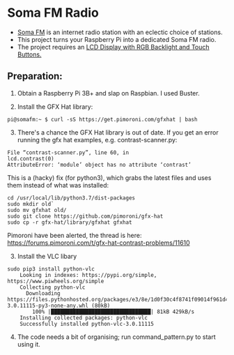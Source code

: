 
# Soma FM Radio
* [Soma FM](http://somafm.com) is an internet radio station with an eclectic choice of stations.
* This project turns your Raspberry Pi into a dedicated Soma FM radio.
* The project requires an [LCD Display with RGB Backlight and Touch Buttons.](<https://thepihut.com/products/gfx-hat-128x64-lcd-display-with-rgb-backlight-and-touch-buttons>)

## Preparation: 

 1. Obtain a Raspberry Pi 3B+ and slap on Raspbian. I used Buster.

 2. Install the GFX Hat library:
 
```pi@somafm:~ $ curl -sS https://get.pimoroni.com/gfxhat | bash```

 3. There's a chance the  GFX Hat library is out of date.
    If you get an error running the gfx hat examples, e.g. contrast-scanner.py:
    
```
File “contrast-scanner.py”, line 60, in
lcd.contrast(0)
AttributeError: ‘module’ object has no attribute ‘contrast’
```

This is a (hacky) fix (for python3), which grabs the latest files and uses them instead of what was installed:

```
cd /usr/local/lib/python3.7/dist-packages
sudo mkdir old`
sudo mv gfxhat old/
sudo git clone https://github.com/pimoroni/gfx-hat
sudo cp -r gfx-hat/library/gfxhat gfxhat
```

Pimoroni have been alerted, the thread is here: https://forums.pimoroni.com/t/gfx-hat-contrast-problems/11610
   
 3. Install the VLC libary
``` 
sudo pip3 install python-vlc
    Looking in indexes: https://pypi.org/simple, https://www.piwheels.org/simple
    Collecting python-vlc
      Downloading https://files.pythonhosted.org/packages/e3/8e/1d0f30c4f8741f09014f961d49c55b1590d546e2199a54f396d288e978dd/python_vlc-3.0.11115-py3-none-any.whl (80kB)
        100% |████████████████████████████████| 81kB 429kB/s 
    Installing collected packages: python-vlc
    Successfully installed python-vlc-3.0.11115
```
 4. The code needs a bit of organising; run command_pattern.py to start using it.
